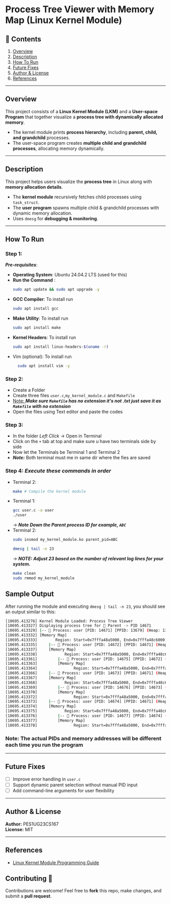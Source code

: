 # Process Tree Viewer with Memory Map (Linux Kernel Module)

## 📑 Contents
1. [Overview](#overview)  
2. [Description](#description)  
3. [How To Run](#how-to-run)  
4. [Future Fixes](#future-fixes)  
5. [Author & License](#author--license)  
6. [References](#references)    

---

## Overview 
This project consists of a **Linux Kernel Module (LKM)** and a **User-space Program** that together visualize a **process tree with dynamically allocated memory**.  
- The kernel module prints **process hierarchy**, including **parent, child, and grandchild** processes.  
- The user-space program creates **multiple child and grandchild processes**, allocating memory dynamically.  

---

## Description 
This project helps users visualize the **process tree** in Linux along with **memory allocation details**.  
- The **kernel module** recursively fetches child processes using `task_struct`.  
- The **user program** spawns multiple child & grandchild processes with dynamic memory allocation.  
- Uses `dmesg` for **debugging & monitoring**.  

---

## How To Run 

### **Step 1:**
**_Pre-requisites_**:
- **Operating System**: Ubuntu 24.04.2 LTS (used for this)
- **Run the Command** :
  ```bash
  sudo apt update && sudo apt upgrade -y
  ```
- **GCC Compiler**: To install run 
  ```bash
  sudo apt install gcc
  ```
- **Make Utility**: To install run
  ```bash
  sudo apt install make
  ```
- **Kernel Headers**: To install run
  ```bash
  sudo apt install linux-headers-$(uname -r)
  ```
- Vim (optional): To install run
  ```bash
    sudo apt install vim -y
  ```
  
### **Step 2:**
  - Create a Folder
  - Create three files `user.c`,`my_kernel_module.c` and `Makefile`
  - <u> Note: </u>**_Make sure `Makefile` has no extension it's not .txt just save it as `Makefile` with no extension_** 
  - Open the files using Text editor and paste the codes
    

### **Step 3:**
  - In the folder _Left Click_ -> Open in Terminal
  - Click on the `+` tab at top and make sure u have two terminals side by side
  - Now let the Terminals be Terminal 1 and Terminal 2
  - **_Note:_** Both terminal must me in same dir where the fies are saved

    
### **Step 4:** _Execute these commands in order_
  - Terminal 2:
      ```bash
      make # Compile the kernel module
      ```
  - Terminal 1:
      ```bash
      gcc user.c -o user
      ./user
      ```
      -> **_Note Down the Parent process ID for example, `ABC`_**
  - Terminal 2:
    ```bash
    sudo insmod my_kernel_module.ko parent_pid=ABC
    ```
    ```bash
    dmesg | tail -n 23
    ```
     -> **_NOTE: Adjust 23 based on the number of relevant log lines for your system._**
    ```bash
    make clean
    sudo rmmod my_kernel_module
    ```

## Sample Output  
After running the module and executing `dmesg | tail -n 23`, you should see an output similar to this:

```bash
[10695.413276] Kernel Module Loaded: Process Tree Viewer
[10695.413327] Displaying process tree for 👴 Parent -> PID 14671
[10695.413329] |-- 👴 Process: user [PID: 14671] [PPID: 13679] (Heap: 132 KB, Stack: 137437455117 KB)
[10695.413332] [Memory Map]
[10695.413333]        Region: Start=0x7fffa48a5000, End=0x7fffa48c6000, Size=132 KB
[10695.413335]     |-- 🧑 Process: user [PID: 14672] [PPID: 14671] (Heap: 132 KB, Stack: 137437455117 KB)
[10695.413337]     [Memory Map]
[10695.413338]            Region: Start=0x7fffa48a5000, End=0x7fffa48c6000, Size=132 KB
[10695.413361]         |-- 👶 Process: user [PID: 14675] [PPID: 14672] (Heap: 132 KB, Stack: 137437455117 KB)
[10695.413363]         [Memory Map]
[10695.413364]                Region: Start=0x7fffa48a5000, End=0x7fffa48c6000, Size=132 KB
[10695.413366]     |-- 🧑 Process: user [PID: 14673] [PPID: 14671] (Heap: 132 KB, Stack: 137437455117 KB)
[10695.413367]     [Memory Map]
[10695.413368]            Region: Start=0x7fffa48a5000, End=0x7fffa48c6000, Size=132 KB
[10695.413369]         |-- 👶 Process: user [PID: 14676] [PPID: 14673] (Heap: 132 KB, Stack: 137437455117 KB)
[10695.413370]         [Memory Map]
[10695.413372]                Region: Start=0x7fffa48a5000, End=0x7fffa48c6000, Size=132 KB
[10695.413373]     |-- 🧑 Process: user [PID: 14674] [PPID: 14671] (Heap: 132 KB, Stack: 137437455117 KB)
[10695.413374]     [Memory Map]
[10695.413375]            Region: Start=0x7fffa48a5000, End=0x7fffa48c6000, Size=132 KB
[10695.413376]         |-- 👶 Process: user [PID: 14677] [PPID: 14674] (Heap: 132 KB, Stack: 137437455117 KB)
[10695.413377]         [Memory Map]
[10695.413378]                Region: Start=0x7fffa48a5000, End=0x7fffa48c6000, Size=132 KB
```
### Note: The actual PIDs and memory addresses will be different each time you run the program
---

## Future Fixes  
- [ ] Improve error handling in `user.c`
- [ ] Support dynamic parent selection without manual PID input
- [ ] Add command-line arguments for user flexibility

---

## Author & License
**Author:** PES1UG23CS167  
**License:** MIT

---

## References  
- [Linux Kernel Module Programming Guide](https://www.tldp.org/LDP/lkmpg/2.6/html/)  

## Contributing 🤝 
Contributions are welcome! Feel free to **fork** this repo, make changes, and submit a **pull request**.  
